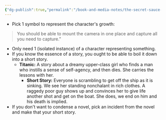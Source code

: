 ```yaml
---
{"dg-publish":true,"permalink":"/book-and-media-notes/the-secret-sauce-for-writing-short-films/"}
---
```


- Pick 1 symbol to represent the character's growth:
>You should be able to mount the camera in one place and capture all you need to capture."

- Only need 1 (isolated instance) of a character representing something.
- If you know the essence of a story, you ought to be able to boil it down into a short story.
	- **Titanic:** A story about a dreamy upper-class girl who finds a man who instills a sense of self-agency, and then dies. She carries the lessons with her.
		- **Short Story:** Everyone is scrambling to get off the ship as it is sinking. We see her standing nonchalant in rich clothes. A raggedy poor guy shows up and convinces her to give life another shot and get on the boat. She does, we end on him and his death is implied.
- If you don't want to condense a novel, pick an incident from the novel and make that your short story.